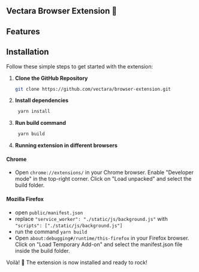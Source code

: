 ## Vectara Browser Extension 🚀

## Features

## Installation
Follow these simple steps to get started with the extension:

1. **Clone the GitHub Repository**
   ```bash
   git clone https://github.com/vectara/browser-extension.git
2. **Install dependencies**
   ```bash
    yarn install
3. **Run build command**
   ```bash
    yarn build
4. **Running extension in different browsers**

#### Chrome
- Open `chrome://extensions/` in your Chrome browser.
  Enable "Developer mode" in the top-right corner.
  Click on "Load unpacked" and select the build folder.
#### Mozilla Firefox
- open `public/manifest.json` 
- replace `"service_worker": "./static/js/background.js"` with `"scripts": ["./static/js/background.js"]`
- run the command `yarn build`
- Open `about:debugging#/runtime/this-firefox` in your Firefox browser.
  Click on "Load Temporary Add-on" and select the manifest.json file inside the build folder.

Voilà! 🎉 The extension is now installed and ready to rock!